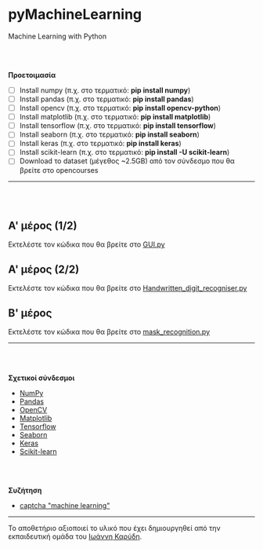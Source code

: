 # pyMachineLearning
Machine Learning with Python

<br>
<br>

**Προετοιμασία**
- [ ] Install numpy
(π.χ. στο τερματικό: **pip install numpy**)
- [ ] Install pandas
(π.χ. στο τερματικό: **pip install pandas**)
- [ ] Install opencv
(π.χ. στο τερματικό: **pip install opencv-python**)
- [ ] Install matplotlib
(π.χ. στο τερματικό: **pip install matplotlib**)
- [ ] Install tensorflow
(π.χ. στο τερματικό: **pip install tensorflow**)
- [ ] Install seaborn
(π.χ. στο τερματικό: **pip install seaborn**)
- [ ] Install keras
(π.χ. στο τερματικό: **pip install keras**)
- [ ] Install scikit-learn
(π.χ. στο τερματικό: **pip install -U scikit-learn**)
- [ ] Download το dataset (μέγεθος ~2.5GB) από τον σύνδεσμο που θα βρείτε στο opencourses

---

<br>
<br>

## A' μέρος (1/2)
Εκτελέστε τον κώδικα που θα βρείτε στο [GUI.py](/HandwrittenDigitRecognition/GUI.py)


## A' μέρος (2/2)
Εκτελέστε τον κώδικα που θα βρείτε στο [Handwritten_digit_recogniser.py](/HandwrittenDigitRecognition/Handwritten_digit_recogniser.py)



## Β' μέρος
Εκτελέστε τον κώδικα που θα βρείτε στο [mask_recognition.py](/MaskDetection/mask_recognition.py )

---

<br>
<br>

**Σχετικοί σύνδεσμοι**
* [NumPy](https://numpy.org/)
* [Pandas](https://pandas.pydata.org/)
* [OpenCV](https://docs.opencv.org/4.x/d6/d00/tutorial_py_root.html)
* [Matplotlib](https://matplotlib.org/)
* [Tensorflow](https://www.tensorflow.org/)
* [Seaborn](https://seaborn.pydata.org/)
* [Keras](https://keras.io/)
* [Scikit-learn](https://scikit-learn.org/)

<br>
<br>

**Συζήτηση**
* [captcha "machine learning"](https://www.google.com/search?channel=fs&client=ubuntu&q=captcha+%22machine+learning%22)

---

Το αποθετήριο αξιοποιεί το υλικό που έχει δημιουργηθεί από την εκπαιδευτική ομάδα του [Ιωάννη Καρύδη](https://github.com/ioanniskarydis).
